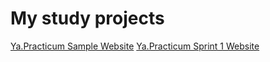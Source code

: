 # My study projects
[Ya.Practicum Sample Website]( http://masha.perlovs.com/first-project/)
[Ya.Practicum Sprint 1 Website](http://masha.perlovs.com/how-to-learn)
